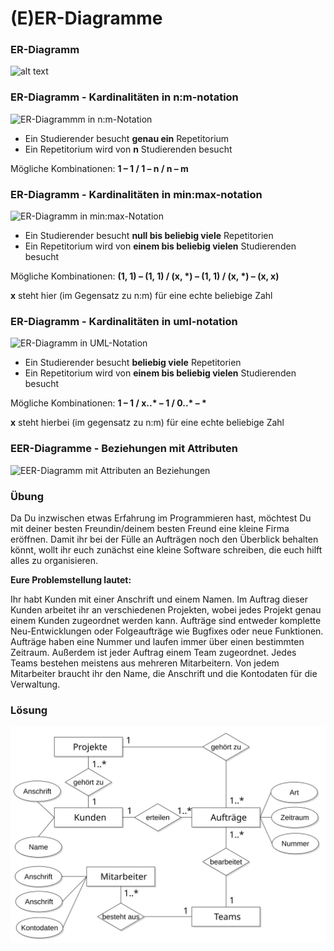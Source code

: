 # (E)ER-Diagramme



### ER-Diagramm

![alt text](content/images/er-diagram.svg)



### ER-Diagramm - Kardinalitäten in n:m-notation

![ER-Diagrammm in n:m-Notation](content/images/er-diagram_n-m-notation.svg)

* Ein Studierender besucht **genau ein** Repetitorium
* Ein Repetitorium wird von **n** Studierenden besucht

Mögliche Kombinationen: **1 – 1 / 1 – n / n – m**



### ER-Diagramm - Kardinalitäten in min:max-notation

![ER-Diagramm in min:max-Notation](content/images/er-diagram_min-max-notation.svg)

* Ein Studierender besucht **null bis beliebig viele** Repetitorien
* Ein Repetitorium wird von **einem bis beliebig vielen** Studierenden besucht

Mögliche Kombinationen: **(1, 1) – (1, 1) / (x, \*) – (1, 1) / (x, \*) – (x, x)**

**x** steht hier (im Gegensatz zu n:m) für eine echte beliebige Zahl



### ER-Diagramm - Kardinalitäten in uml-notation

![ER-Diagramm in UML-Notation](content/images/er-diagram_uml-notation.svg)

* Ein Studierender besucht **beliebig viele** Repetitorien
* Ein Repetitorium wird von **einem bis beliebig vielen** Studierenden besucht

Mögliche Kombinationen: **1 – 1 / x..\* – 1 / 0..\* – \***

**x** steht hierbei (im gegensatz zu n:m) für eine echte beliebige Zahl



### EER-Diagramme - Beziehungen mit Attributen

![EER-Diagramm mit Attributen an Beziehungen](content/images/eer-diagram-attribute-an-beziehungen.svg)



### Übung

Da Du inzwischen etwas Erfahrung im Programmieren hast, möchtest Du mit deiner besten Freundin/deinem besten Freund eine kleine Firma eröffnen. 
Damit ihr bei der Fülle an Aufträgen noch den Überblick behalten könnt, wollt ihr euch zunächst eine kleine Software schreiben, die euch hilft alles zu organisieren.

**Eure Problemstellung lautet:**

Ihr habt Kunden mit einer Anschrift und einem Namen. 
Im Auftrag dieser Kunden arbeitet ihr an verschiedenen Projekten, wobei jedes Projekt genau einem Kunden zugeordnet werden kann.
Aufträge sind entweder komplette Neu-Entwicklungen oder Folgeaufträge wie Bugfixes oder neue Funktionen.
Aufträge haben eine Nummer und laufen immer über einen bestimmten Zeitraum.
Außerdem ist jeder Auftrag einem Team zugeordnet.
Jedes Teams bestehen meistens aus mehreren Mitarbeitern.
Von jedem Mitarbeiter braucht ihr den Name, die Anschrift und die Kontodaten für die Verwaltung.



### Lösung

![ER-Übung Lösung](content/images/er-uebung-loesung.svg)
